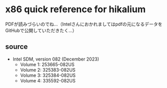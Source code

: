 # x86 quick reference for hikalium

PDFが読みづらいのでね…（Intelさんにおかれましてはpdfの元になるデータをGitHubで公開していただきたく…）

## source
- Intel SDM, version 082 (December 2023)
  - Volume 1: 253665-082US
  - Volume 2: 325383-082US
  - Volume 3: 325384-082US
  - Volume 4: 335592-082US
